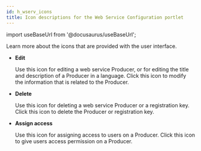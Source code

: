 ```yaml
---
id: h_wserv_icons
title: Icon descriptions for the Web Service Configuration portlet
---
```

import useBaseUrl from '@docusaurus/useBaseUrl';



Learn more about the icons that are provided with the user interface.

-   **Edit**

    Use this icon for editing a web service Producer, or for editing the title and description of a Producer in a language. Click this icon to modify the information that is related to the Producer.

-   **Delete**

    Use this icon for deleting a web service Producer or a registration key. Click this icon to delete the Producer or registration key.

-   **Assign access**

    Use this icon for assigning access to users on a Producer. Click this icon to give users access permission on a Producer.



